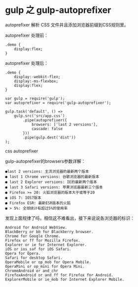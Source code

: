 
# gulp 之 gulp-autoprefixer


autoprefixer 解析 CSS 文件并且添加浏览器前缀到CSS规则里。

autoprefixer 处理前：
```
.demo {
    display:flex;
}
```
autoprefixer 处理后：
```
.demo {
    display:-webkit-flex;
    display:-ms-flexbox;
    display:flex;
}
```

```
var gulp = require('gulp');
var autoprefixer = require('gulp-autoprefixer');
 
gulp.task('default', () =>
    gulp.src('src/app.css')
        .pipe(autoprefixer({
            browsers: ['last 2 versions'],
            cascade: false
        }))
        .pipe(gulp.dest('dist'))
);
```



css autoprefixer

gulp-autoprefixer的browsers参数详解：

    ●last 2 versions: 主流浏览器的最新两个版本
    ● last 1 Chrome versions: 谷歌浏览器的最新版本
    ● last 2 Explorer versions: IE的最新两个版本
    ● last 3 Safari versions: 苹果浏览器最新三个版本
    ● Firefox >= 20: 火狐浏览器的版本大于或等于20
    ● iOS 7: IOS7版本
    ● Firefox ESR: 最新ESR版本的火狐
    ● > 5%: 全球统计有超过5%的使用率

发现上面规律了吗，相信这不难看出，接下来说说各浏览器的标识：

    Android for Android WebView.
    BlackBerry or bb for Blackberry browser.
    Chrome for Google Chrome.
    Firefox or ff for Mozilla Firefox.
    Explorer or ie for Internet Explorer.
    iOS or ios_saf for iOS Safari.
    Opera for Opera.
    Safari for desktop Safari.
    OperaMobile or op_mob for Opera Mobile.
    OperaMini or op_mini for Opera Mini.
    ChromeAndroid or and_chr
    FirefoxAndroid or and_ff for Firefox for Android.
    ExplorerMobile or ie_mob for Internet Explorer Mobile.








